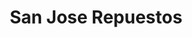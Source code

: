 ---
title: "San Jose Repuestos"
url: /mazatenango/san-jose-repuestos/
shop: reparación de automóviles
---